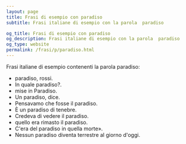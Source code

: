 ```yaml
---
layout: page
title: Frasi di esempio con paradiso 
subtitle: Frasi italiane di esempio con la parola  paradiso

og_title: Frasi di esempio con paradiso 
og_description: Frasi italiane di esempio con la parola  paradiso
og_type: website
permalink: /frasi/p/paradiso.html
---
```


Frasi italiane di esempio contenenti la parola paradiso:


- paradiso, rossi.
- In quale paradiso?.
- mise in Paradiso.
- Un paradiso, dice.
- Pensavamo che fosse il paradiso.
- È un paradiso di tenebre.
- Credeva di vedere il paradiso.
- quello era rimasto il paradiso.
- C'era del paradiso in quella morte».
- Nessun paradiso diventa terrestre al giorno d'oggi.
